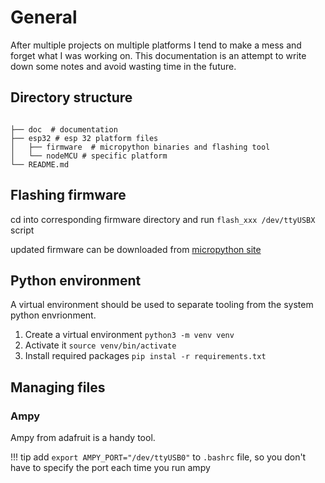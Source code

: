 # General

After multiple projects on multiple platforms I tend to make a mess and forget what I was working on.
This documentation is an attempt to write down some notes and avoid wasting time in the future.

## Directory structure

``` none

├── doc  # documentation  
├── esp32 # esp 32 platform files
│   ├── firmware  # micropython binaries and flashing tool
│   └── nodeMCU # specific platform
└── README.md
```

## Flashing firmware

cd into corresponding firmware directory and run `flash_xxx /dev/ttyUSBX` script

updated firmware can be downloaded from [micropython site](http://micropython.org/download/esp32/)

## Python environment

A virtual environment should be used to separate tooling from the system python envrionment.

1. Create a virtual environment `python3 -m venv venv`
2. Activate it `source venv/bin/activate`
3. Install required packages `pip instal -r requirements.txt`


## Managing files

### Ampy

Ampy from adafruit is a handy tool.

!!! tip
    add `export AMPY_PORT="/dev/ttyUSB0"` to `.bashrc`  file, so you don't have to specify the port each time you run ampy
